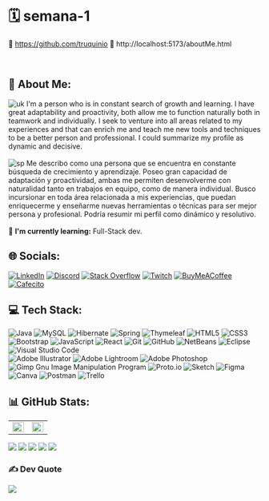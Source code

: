 # 🗓 semana-1
🔗 https://github.com/truquinio
🔗 http://localhost:5173/aboutMe.html

<br>

## 💫 About Me:
![uk](https://i.ibb.co/G5dxCXJ/uk1.png) I'm a person who is in constant search of growth and learning. I have great adaptability and proactivity, both allow me to function naturally both in teamwork and individually. I seek to venture into all areas related to my experiences and that can enrich me and teach me new tools and techniques to be a better person and professional. I could summarize my profile as dynamic and decisive.
<br>
<br>
![sp](https://i.ibb.co/c2BGLWB/sp1.png) Me describo como una persona que se encuentra en constante búsqueda de crecimiento y aprendizaje. Poseo gran capacidad de adaptación y proactividad, ambas me permiten desenvolverme con naturalidad tanto en trabajos en equipo, como de manera individual. Busco incursionar en toda área relacionada a mis experiencias, que puedan enriquecerme y enseñarme nuevas herramientas o técnicas para ser mejor persona y profesional. Podría resumir mi perfil como dinámico y resolutivo.
<br>
<br>
🌱 <b>I'm currently learning:</b> Full-Stack dev.


## 🌐 Socials:
[![LinkedIn](https://img.shields.io/badge/LinkedIn-%230077B5.svg?logo=linkedin&logoColor=white)](https://linkedin.com/in//federico-trucco/) [![Discord](https://img.shields.io/badge/Discord-%237289DA.svg?logo=discord&logoColor=white)](https://discord.gg/https://discord.gg/zcRG3dSt) [![Stack Overflow](https://img.shields.io/badge/-Stackoverflow-FE7A16?logo=stack-overflow&logoColor=white)](https://stackoverflow.com/users/317680) [![Twitch](https://img.shields.io/badge/Twitch-%239146FF.svg?logo=Twitch&logoColor=white)](https://twitch.tv/https://twitch.tv/truquinio) [![BuyMeACoffee](https://img.shields.io/badge/-Buy%20me%20a%20coffee-FFDD00.svg?logo=buymeacoffee&logoColor=black)](https://www.buymeacoffee.com/truquinio) [![Cafecito](https://img.shields.io/badge/-Cafecito-88a3d0.svg?logo=CoffeeScript&logoColor=white)](https://cafecito.app/truquinio) 

## 💻 Tech Stack:
![Java](https://img.shields.io/badge/Java-%23ED8B00.svg?style=flat&logo=Java&logoColor=white) ![MySQL](https://img.shields.io/badge/-MySQL-4479A1.svg?style=flat&logo=MySQL&logoColor=white) ![Hibernate](https://img.shields.io/badge/-Hibernate-59666C.svg?style=flat&logo=Hibernate&logoColor=white) ![Spring](https://img.shields.io/badge/spring-%236DB33F.svg?style=flat&logo=spring&logoColor=white) ![Thymeleaf](https://img.shields.io/badge/-Thymeleaf-darkgreen.svg?style=flat&logo=Thymeleaf&logoColor=white) ![HTML5](https://img.shields.io/badge/Html5-%23E34F26.svg?style=flat&logo=Html5&logoColor=white) ![CSS3](https://img.shields.io/badge/Css3-%231572B6.svg?style=flat&logo=Css3&logoColor=white) ![Bootstrap](https://img.shields.io/badge/Bootstrap-%23563D7C.svg?style=flat&logo=Bootstrap&logoColor=white) ![JavaScript](https://img.shields.io/badge/JavaScript-%23323330.svg?style=flat&logo=JavaScript&logoColor=%23F7DF1E) ![React](https://img.shields.io/badge/React-61DAFB.svg?style=flat&logo=React&logoColor=white) ![Git](https://img.shields.io/badge/-Git-F05032.svg?logo=git&logoColor=white) ![GitHub](https://img.shields.io/badge/-GitHub-181717.svg?logo=github&logoColor=white) ![NetBeans](https://img.shields.io/badge/-Apache%20NetBeans-1B6AC6.svg?logo=Apache%20NetBeans%20IDE&logoColor=white) ![Eclipse](https://img.shields.io/badge/-Eclipse-2C2255.svg?logo=Eclipse%20IDE&logoColor=white) ![Visual Studio Code](https://img.shields.io/badge/-Visual%20Studio%20Code-007ACC.svg?logo=Visual%20Studio%20Code&logoColor=white)
<br>
![Adobe Illustrator](https://img.shields.io/badge/Adobe%20Illustrator-%23FF9A00.svg?style=flat&logo=Adobe%20Illustrator&logoColor=white) ![Adobe Lightroom](https://img.shields.io/badge/Adobe%20Lightroom-31A8FF.svg?style=flat&logo=Adobe%20Lightroom&logoColor=white) ![Adobe Photoshop](https://img.shields.io/badge/Adobe%20Photoshop-%2331A8FF.svg?style=flat&logo=Adobe%20Photoshop&logoColor=white) ![Gimp Gnu Image Manipulation Program](https://img.shields.io/badge/Gimp-657D8B?style=flat&logo=gimp&logoColor=FFFFFF) ![Proto.io](https://img.shields.io/badge/Proto.io-161637?style=flat&logo=proto.io&logoColor=00e5ff) ![Sketch](https://img.shields.io/badge/Sketch-FFB387?style=flat&logo=sketch&logoColor=black) ![Figma](https://img.shields.io/badge/figma-%23F24E1E.svg?style=flat&logo=figma&logoColor=white) ![Canva](https://img.shields.io/badge/Canva-%2300C4CC.svg?style=flat&logo=Canva&logoColor=white) ![Postman](https://img.shields.io/badge/Postman-FF6C37?style=flat&logo=postman&logoColor=white) ![Trello](https://img.shields.io/badge/Trello-%23026AA7.svg?style=flat&logo=Trello&logoColor=white)

## 📊 GitHub Stats:
<table><tr><td valign="top" width="50%">
<img src="https://github-readme-stats.vercel.app/api?username=truquinio&theme=vision-friendly-dark&hide_border=true&include_all_commits=false&count_private=falsealign="left" style="width: 100%" />

</td><td valign="top" width="50%">
<div align="right"><img src="https://github-readme-stats.vercel.app/api/top-langs/?username=truquinio&theme=vision-friendly-dark&hide_border=true&include_all_commits=false&count_private=false&layout=compact" align="right" style="width: 100%" /></div>
</td></tr></table>  

<!-- ![](https://github-readme-stats.vercel.app/api?username=truquinio&theme=vision-friendly-dark&hide_border=true&include_all_commits=false&count_private=false)<br/> 
![](https://github-readme-streak-stats.herokuapp.com/?user=truquinio&theme=vision-friendly-dark&hide_border=true)<br/>
![](https://github-readme-stats.vercel.app/api/top-langs/?username=truquinio&theme=vision-friendly-dark&hide_border=true&include_all_commits=false&count_private=false&layout=compact) -->

![](http://github-profile-summary-cards.vercel.app/api/cards/profile-details?username=truquinio&theme=github_dark)
![](http://github-profile-summary-cards.vercel.app/api/cards/repos-per-language?username=truquinio&theme=github_dark)
![](http://github-profile-summary-cards.vercel.app/api/cards/most-commit-language?username=truquinio&theme=github_dark)
![](http://github-profile-summary-cards.vercel.app/api/cards/stats?username=truquinio&theme=github_dark)
![](http://github-profile-summary-cards.vercel.app/api/cards/productive-time?username=truquinio&theme=github_dark&utcOffset=8)

<!-- ## 🏆 GitHub Trophies
![](https://github-profile-trophy.vercel.app/?username=truquinio&theme=juicyfresh&no-frame=true&no-bg=true&margin-w=4) -->

### ✍️ Dev Quote
![](https://quotes-github-readme.vercel.app/api?type=horizontal&theme=gruvbox)